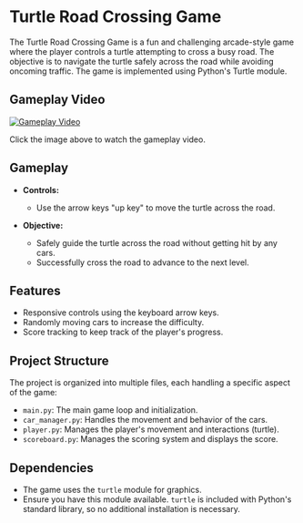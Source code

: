 # Turtle Road Crossing Game

The Turtle Road Crossing Game is a fun and challenging arcade-style game where the player controls a turtle attempting to cross a busy road. The objective is to navigate the turtle safely across the road while avoiding oncoming traffic. The game is implemented using Python's Turtle module.

## Gameplay Video

[![Gameplay Video](https://img.youtube.com/vi/O3YgSC7W8fo/0.jpg)](https://www.youtube.com/watch?v=O3YgSC7W8fo)

Click the image above to watch the gameplay video.



## Gameplay

- **Controls:**
  - Use the arrow keys "up key" to move the turtle across the road.

- **Objective:**
  - Safely guide the turtle across the road without getting hit by any cars.
  - Successfully cross the road to advance to the next level.

## Features

- Responsive controls using the keyboard arrow keys.
- Randomly moving cars to increase the difficulty.
- Score tracking to keep track of the player's progress.

## Project Structure

The project is organized into multiple files, each handling a specific aspect of the game:

- `main.py`: The main game loop and initialization.
- `car_manager.py`: Handles the movement and behavior of the cars.
- `player.py`: Manages the player's movement and interactions (turtle).
- `scoreboard.py`: Manages the scoring system and displays the score.

## Dependencies

- The game uses the `turtle` module for graphics.
- Ensure you have this module available. `turtle` is included with Python's standard library, so no additional installation is necessary.
